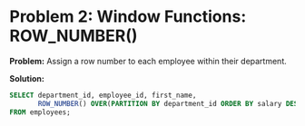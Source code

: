 
# Problem 2: Window Functions: ROW_NUMBER()

**Problem:** Assign a row number to each employee within their department.

**Solution:**
```sql
SELECT department_id, employee_id, first_name,
       ROW_NUMBER() OVER(PARTITION BY department_id ORDER BY salary DESC) AS row_num
FROM employees;
